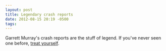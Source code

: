 ```yaml
---
layout: post
title: Legendary crash reports
date: 2012-08-15 20:19 -0500
tags: 
---
```


Garrett Murray's crash reports are the stuff of legend. If you've never seen one before, [treat yourself][120815202135].

[120815202135]: http://log.maniacalrage.net/post/29504539143 "treat yourself"